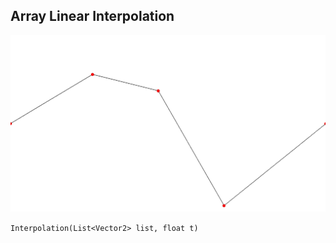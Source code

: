 ## Array Linear Interpolation
 ![image](\Image\ali.png)
 
 ``Interpolation(List<Vector2> list, float t)``